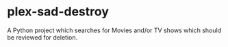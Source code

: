 # plex-sad-destroy
A Python project which searches for Movies and/or TV shows which should be reviewed for deletion.
